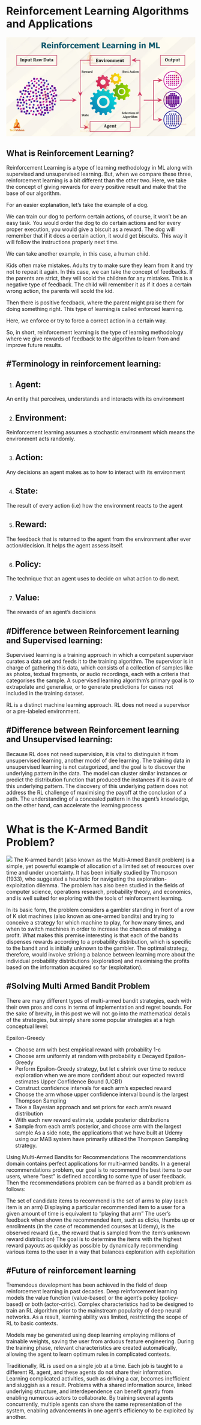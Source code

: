# Reinforcement Learning Algorithms and Applications
<img src  = "https://raw.githubusercontent.com/HaseebAlgoMastero/ML-ReinforcementLeaning/main/Reinforcement-Learning-in-ML-TV.webp">
<h2>What is Reinforcement Learning?</h2>
Reinforcement Learning is a type of learning methodology in ML along with supervised and unsupervised learning. But, when we compare these three, reinforcement learning is a bit different than the other two. Here, we take the concept of giving rewards for every positive result and make that the base of our algorithm.

For an easier explanation, let’s take the example of a dog.

We can train our dog to perform certain actions, of course, it won’t be an easy task. You would order the dog to do certain actions and for every proper execution, you would give a biscuit as a reward. The dog will remember that if it does a certain action, it would get biscuits. This way it will follow the instructions properly next time.

We can take another example, in this case, a human child.

Kids often make mistakes. Adults try to make sure they learn from it and try not to repeat it again. In this case, we can take the concept of feedbacks. If the parents are strict, they will scold the children for any mistakes. This is a negative type of feedback. The child will remember it as if it does a certain wrong action, the parents will scold the kid.

Then there is positive feedback, where the parent might praise them for doing something right. This type of learning is called enforced learning.

Here, we enforce or try to force a correct action in a certain way.

So, in short, reinforcement learning is the type of learning methodology where we give rewards of feedback to the algorithm to learn from and improve future results.

<h2>#Terminology in reinforcement learning:</h2>

1. <h2>Agent:</h2>
An entity that perceives, understands and interacts with its environment

2. <h2>Environment:</h2>
Reinforcement learning assumes a stochastic environment which means the environment acts randomly.

3. <h2>Action:</h2>
Any decisions an agent makes as to how to interact with its environment

4. <h2>State:</h2>
The result of every action (i.e) how the environment reacts to the agent

5. <h2>Reward:</h2>
The feedback that is returned to the agent from the environment after ever action/decision. It helps the agent assess itself.

6. <h2>Policy:</h2>
The technique that an agent uses to decide on what action to do next.

7. <h2>Value:</h2>
The rewards of an agent’s decisions

<h2>#Difference between Reinforcement learning and Supervised learning:</h2>
Supervised learning is a training approach in which a competent supervisor curates a data set and feeds it to the training algorithm. The supervisor is in charge of gathering this data, which consists of a collection of samples like as photos, textual fragments, or audio recordings, each with a criteria that categorises the sample. A supervised learning algorithm’s primary goal is to extrapolate and generalise, or to generate predictions for cases not included in the training dataset.

RL is a distinct machine learning approach. RL does not need a supervisor or a pre-labeled environment.

<h2>#Difference between Reinforcement learning and Unsupervised learning:</h2>
Because RL does not need supervision, it is vital to distinguish it from unsupervised learning, another model of dee learning. The training data in unsupervised learning is not categorized, and the goal is to discover the underlying pattern in the data. The model can cluster similar instances or predict the distribution function that produced the instances if it is aware of this underlying pattern. The discovery of this underlying pattern does not address the RL challenge of maximising the payoff at the conclusion of a path. The understanding of a concealed pattern in the agent’s knowledge, on the other hand, can accelerate the learning process

<h1>What is the K-Armed Bandit Problem?</h1>
<img src = "https://miro.medium.com/v2/resize:fit:720/format:webp/1*QtG3PRxhrP-BkB6bO6aVgw.png">
The K-armed bandit (also known as the Multi-Armed Bandit problem) is a simple, yet powerful example of allocation of a limited set of resources over time and under uncertainty. It has been initially studied by Thompson (1933), who suggested a heuristic for navigating the exploration-exploitation dilemma. The problem has also been studied in the fields of computer science, operations research, probability theory, and economics, and is well suited for exploring with the tools of reinforcement learning.

In its basic form, the problem considers a gambler standing in front of a row of K slot machines (also known as one-armed bandits) and trying to conceive a strategy for which machine to play, for how many times, and when to switch machines in order to increase the chances of making a profit. What makes this premise interesting is that each of the bandits dispenses rewards according to a probability distribution, which is specific to the bandit and is initially unknown to the gambler. The optimal strategy, therefore, would involve striking a balance between learning more about the individual probability distributions (exploration) and maximising the profits based on the information acquired so far (exploitation).

<h2>#Solving Multi Armed Bandit Problem</h2>
There are many different types of multi-armed bandit strategies, each with their own pros and cons in terms of implementation and regret bounds. For the sake of brevity, in this post we will not go into the mathematical details of the strategies, but simply share some popular strategies at a high conceptual level:

Epsilon-Greedy
- Choose arm with best empirical reward with probability 1-ε
- Choose arm uniformly at random with probability ε
Decayed Epsilon-Greedy
- Perform Epsilon-Greedy strategy, but let ε shrink over time to reduce exploration when we are more confident about our expected reward estimates
Upper Confidence Bound (UCB1)
- Construct confidence intervals for each arm’s expected reward
- Choose the arm whose upper confidence interval bound is the largest
Thompson Sampling
- Take a Bayesian approach and set priors for each arm’s reward distribution
- With each new reward estimate, update posterior distributions
- Sample from each arm’s posterior, and choose arm with the largest sample
As a side note, the applications that we have built at Udemy using our MAB system have primarily utilized the Thompson Sampling strategy.

Using Multi-Armed Bandits for Recommendations
The recommendations domain contains perfect applications for multi-armed bandits. In a general recommendations problem, our goal is to recommend the best items to our users, where “best” is defined according to some type of user feedback. Then the recommendations problem can be framed as a bandit problem as follows:

The set of candidate items to recommend is the set of arms to play (each item is an arm)
Displaying a particular recommended item to a user for a given amount of time is equivalent to “playing that arm”
The user’s feedback when shown the recommended item, such as clicks, thumbs up or enrollments (in the case of recommended courses at Udemy), is the observed reward (i.e., the reward that is sampled from the item’s unknown reward distribution)
The goal is to determine the items with the highest reward payouts as quickly as possible by dynamically recommending various items to the user in a way that balances exploration with exploitation

<h2>#Future of reinforcement learning</h2>
Tremendous development has been achieved in the field of deep reinforcement learning in past decades. Deep reinforcement learning models the value function (value-based) or the agent’s policy (policy-based) or both (actor-critic). Complex characteristics had to be designed to train an RL algorithm prior to the mainstream popularity of deep neural networks. As a result, learning ability was limited, restricting the scope of RL to basic contexts.

Models may be generated using deep learning employing millions of trainable weights, saving the user from arduous feature engineering. During the training phase, relevant characteristics are created automatically, allowing the agent to learn optimum rules in complicated contexts.

Traditionally, RL is used on a single job at a time. Each job is taught to a different RL agent, and these agents do not share their information. Learning complicated activities, such as driving a car, becomes inefficient and sluggish as a result. Problems with a shared information source, linked underlying structure, and interdependence can benefit greatly from enabling numerous actors to collaborate. By training several agents concurrently, multiple agents can share the same representation of the system, enabling advancements in one agent’s efficiency to be exploited by another.
